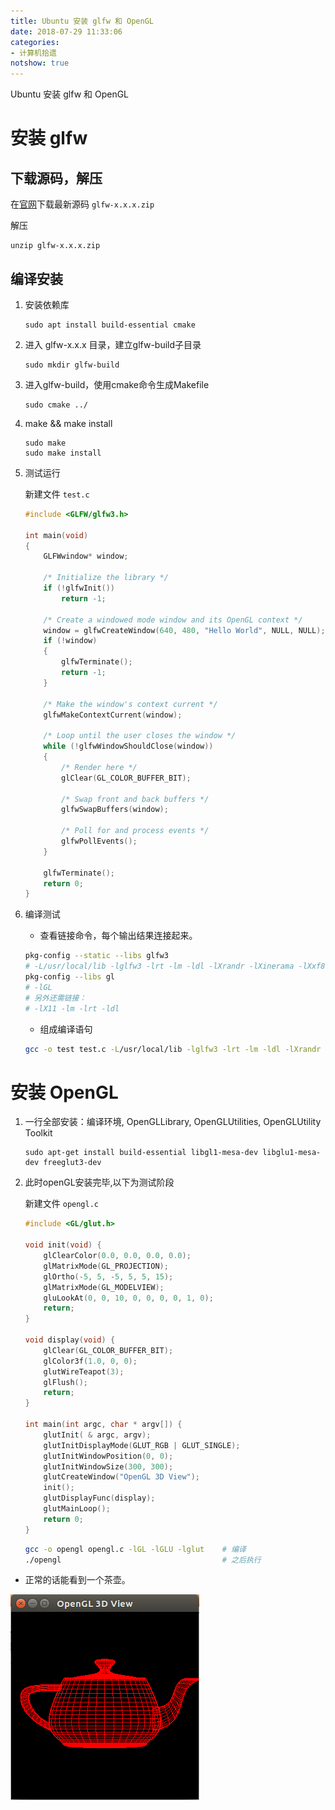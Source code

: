```yaml
---
title: Ubuntu 安装 glfw 和 OpenGL
date: 2018-07-29 11:33:06
categories: 
- 计算机拾遗
notshow: true
---
```


Ubuntu 安装 glfw 和 OpenGL

<!-- more -->

# 安装 glfw

## 下载源码，解压
在[官网](www.glfw.org)下载最新源码 `glfw-x.x.x.zip`

解压

```shell
unzip glfw-x.x.x.zip
```

## 编译安装
1. 安装依赖库

    ```shell
    sudo apt install build-essential cmake
    ```
2. 进入 glfw-x.x.x 目录，建立glfw-build子目录

    ```shell
    sudo mkdir glfw-build
    ```


3. 进入glfw-build，使用cmake命令生成Makefile

    ```shell
    sudo cmake ../
    ```

4. make && make install

    ```shell
    sudo make
    sudo make install
    ```

5. 测试运行

    新建文件 `test.c`

    ```c
    #include <GLFW/glfw3.h>

    int main(void)
    {
        GLFWwindow* window;

        /* Initialize the library */
        if (!glfwInit())
            return -1;

        /* Create a windowed mode window and its OpenGL context */
        window = glfwCreateWindow(640, 480, "Hello World", NULL, NULL);
        if (!window)
        {
            glfwTerminate();
            return -1;
        }

        /* Make the window's context current */
        glfwMakeContextCurrent(window);

        /* Loop until the user closes the window */
        while (!glfwWindowShouldClose(window))
        {
            /* Render here */
            glClear(GL_COLOR_BUFFER_BIT);

            /* Swap front and back buffers */
            glfwSwapBuffers(window);

            /* Poll for and process events */
            glfwPollEvents();
        }

        glfwTerminate();
        return 0;
    }
    ```

6. 编译测试
    
    * 查看链接命令，每个输出结果连接起来。

    ```bash
    pkg-config --static --libs glfw3
    # -L/usr/local/lib -lglfw3 -lrt -lm -ldl -lXrandr -lXinerama -lXxf86vm -lXext -lXcursor -lXrender -lXfixes -lX11 -lpthread -lxcb -lXau -lXdmcp
    pkg-config --libs gl
    # -lGL
    # 另外还需链接：
    # -lX11 -lm -lrt -ldl
    ```

    * 组成编译语句

    ```bash
    gcc -o test test.c -L/usr/local/lib -lglfw3 -lrt -lm -ldl -lXrandr -lXinerama -lXxf86vm -lXext -lXcursor -lXrender -lXfixes -lX11 -lpthread -lxcb -lXau -lXdmcp -lGL -lX11 -lm -lrt -ldl
    ```
# 安装 OpenGL

1. 一行全部安装：编译环境, OpenGLLibrary, OpenGLUtilities, OpenGLUtility Toolkit

    ```shell
    sudo apt-get install build-essential libgl1-mesa-dev libglu1-mesa-dev freeglut3-dev
    ```

2. 此时openGL安装完毕,以下为测试阶段

    新建文件 `opengl.c`

    ```c
    #include <GL/glut.h>

    void init(void) {
        glClearColor(0.0, 0.0, 0.0, 0.0);
        glMatrixMode(GL_PROJECTION);
        glOrtho(-5, 5, -5, 5, 5, 15);
        glMatrixMode(GL_MODELVIEW);
        gluLookAt(0, 0, 10, 0, 0, 0, 0, 1, 0);
        return;
    }

    void display(void) {
        glClear(GL_COLOR_BUFFER_BIT);
        glColor3f(1.0, 0, 0);
        glutWireTeapot(3);
        glFlush();
        return;
    }

    int main(int argc, char * argv[]) {
        glutInit( & argc, argv);
        glutInitDisplayMode(GLUT_RGB | GLUT_SINGLE);
        glutInitWindowPosition(0, 0);
        glutInitWindowSize(300, 300);
        glutCreateWindow("OpenGL 3D View");
        init();
        glutDisplayFunc(display);
        glutMainLoop();
        return 0;
    }
    ```

    ```bash
    gcc -o opengl opengl.c -lGL -lGLU -lglut    # 编译
    ./opengl                                    # 之后执行
    ```

* 正常的话能看到一个茶壶。

![茶壶](/images/opengl_pot.png)
